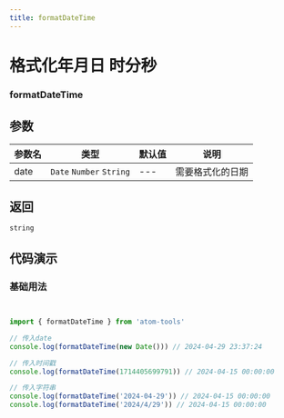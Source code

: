 ```yaml
---
title: formatDateTime
---
```


# 格式化年月日 时分秒

### formatDateTime


## 参数

| 参数名 | 类型 | 默认值 | 说明 |
| --- | --- | --- | --- |
| date | `Date`  `Number` `String` | --- | 需要格式化的日期 |

## 返回

`string` 

## 代码演示

### 基础用法

```js


import { formatDateTime } from 'atom-tools'

// 传入date
console.log(formatDateTime(new Date())) // 2024-04-29 23:37:24

// 传入时间戳
console.log(formatDateTime(1714405699791)) // 2024-04-15 00:00:00

// 传入字符串
console.log(formatDateTime('2024-04-29')) // 2024-04-15 00:00:00
console.log(formatDateTime('2024/4/29')) // 2024-04-15 00:00:00
```
